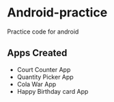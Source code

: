 # Android-practice
Practice code for android

## Apps Created
* Court Counter App
* Quantity Picker App
* Cola War App
* Happy Birthday card App
